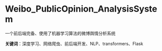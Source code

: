 # Weibo_PublicOpinion_AnalysisSystem
一个前后端完备、使用了机器学习算法的微博舆情分析系统

**关键词**：深度学习、网络爬虫、前后端开发、NLP、transformers、Flask